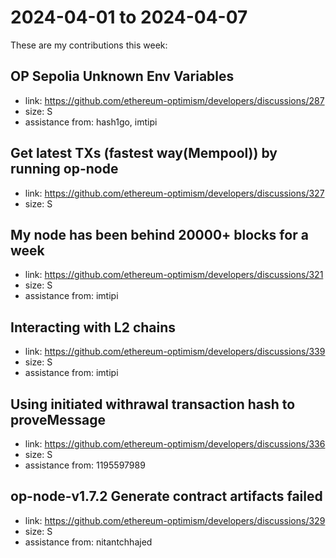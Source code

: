 # 2024-04-01 to 2024-04-07

These are my contributions this week:

## OP Sepolia Unknown Env Variables
* link: https://github.com/ethereum-optimism/developers/discussions/287
* size: S
* assistance from: hash1go, imtipi

## Get latest TXs (fastest way(Mempool)) by running op-node
* link: https://github.com/ethereum-optimism/developers/discussions/327
* size: S

## My node has been behind 20000+ blocks for a week
* link: https://github.com/ethereum-optimism/developers/discussions/321
* size: S
* assistance from: imtipi

## Interacting with L2 chains
* link: https://github.com/ethereum-optimism/developers/discussions/339
* size: S
* assistance from: imtipi

## Using initiated withrawal transaction hash to proveMessage
* link: https://github.com/ethereum-optimism/developers/discussions/336
* size: S
* assistance from: 1195597989

## op-node-v1.7.2 Generate contract artifacts failed
* link: https://github.com/ethereum-optimism/developers/discussions/329
* size: S
* assistance from: nitantchhajed


